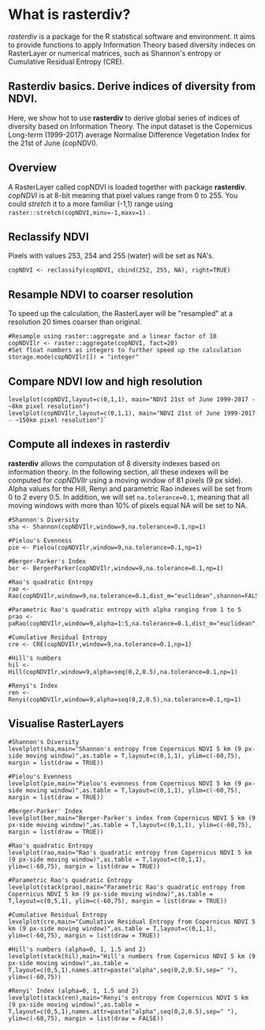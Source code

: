 # What is rasterdiv?

*rasterdiv* is a package for the R statistical software and environment. It aims to provide functions to apply Information Theory based diversity indeces on RasterLayer or numerical matrices, such as Shannon's entropy or Cumulative Residual Entropy (CRE).

## Rasterdiv basics. Derive indices of diversity from NDVI.

Here, we show hot to use **rasterdiv** to derive global series of indices of diversity based on Information Theory. The input dataset is the Copernicus Long-term (1999-2017) average Normalise Difference Vegetation Index for the 21st of June (copNDVI).

## Overview
A RasterLayer called copNDVI is loaded together with package **rasterdiv**. *copNDVI* is at 8-bit meaning that pixel values range from 0 to 255. You could *stretch* it to a more familiar (-1,1) range using `raster::stretch(copNDVI,minv=-1,maxv=1)` .  

## Reclassify NDVI 
Pixels with values 253, 254 and 255 (water) will be set as NA's.

```{r}
copNDVI <- reclassify(copNDVI, cbind(252, 255, NA), right=TRUE)
```

## Resample NDVI to coarser resolution 
To speed up the calculation, the RasterLayer will be "resampled" at a resolution 20 times coarser than original.

```{r}
#Resample using raster::aggregate and a linear factor of 10
copNDVIlr <- raster::aggregate(copNDVI, fact=20)
#Set float numbers as integers to further speed up the calculation
storage.mode(copNDVIlr[]) = "integer"
```

## Compare NDVI low and high resolution

```{r fig01}
levelplot(copNDVI,layout=c(0,1,1), main="NDVI 21st of June 1999-2017 - ~8km pixel resolution")
levelplot(copNDVIlr,layout=c(0,1,1), main="NDVI 21st of June 1999-2017 - ~150km pixel resolution")`
```

## Compute all indexes in rasterdiv
**rasterdiv** allows the computation of 8 diversity indexes based on information theory. In the following section, all these indexes will be computed for *copNDVIlr* using a moving window of 81 pixels (9 px side). Alpha values for the Hill, Renyi and parametric Rao indexes will be set from 0 to 2 every 0.5. In addition, we will set `na.tolerance=0.1`, meaning that all moving windows with more than 10% of pixels equal NA will be set to NA.

```{r echo = T, results = 'hide', warning=FALSE, message=FALSE}
#Shannon's Diversity
sha <- Shannon(copNDVIlr,window=9,na.tolerance=0.1,np=1)

#Pielou's Evenness
pie <- Pielou(copNDVIlr,window=9,na.tolerance=0.1,np=1)

#Berger-Parker's Index
ber <- BergerParker(copNDVIlr,window=9,na.tolerance=0.1,np=1)

#Rao's quadratic Entropy
rao <- Rao(copNDVIlr,window=9,na.tolerance=0.1,dist_m="euclidean",shannon=FALSE,np=1)

#Parametric Rao's quadratic entropy with alpha ranging from 1 to 5
prao <- paRao(copNDVIlr,window=9,alpha=1:5,na.tolerance=0.1,dist_m="euclidean",np=1)

#Cumulative Residual Entropy
cre <- CRE(copNDVIlr,window=9,na.tolerance=0.1,np=1)

#Hill's numbers
hil <- Hill(copNDVIlr,window=9,alpha=seq(0,2,0.5),na.tolerance=0.1,np=1)

#Renyi's Index
ren <- Renyi(copNDVIlr,window=9,alpha=seq(0,2,0.5),na.tolerance=0.1,np=1)
```

## Visualise RasterLayers

```{r fig02}
#Shannon's Diversity
levelplot(sha,main="Shannon's entropy from Copernicus NDVI 5 km (9 px-side moving window)",as.table = T,layout=c(0,1,1), ylim=c(-60,75), margin = list(draw = TRUE))
```

```{r fig03}
#Pielou's Evenness
levelplot(pie,main="Pielou's evenness from Copernicus NDVI 5 km (9 px-side moving window)",as.table = T,layout=c(0,1,1), ylim=c(-60,75), margin = list(draw = TRUE))
```

```{r fig04}
#Berger-Parker' Index
levelplot(ber,main="Berger-Parker's index from Copernicus NDVI 5 km (9 px-side moving window)",as.table = T,layout=c(0,1,1), ylim=c(-60,75), margin = list(draw = TRUE))
```

```{r fig05}
#Rao's quadratic Entropy
levelplot(rao,main="Rao's quadratic entropy from Copernicus NDVI 5 km (9 px-side moving window)",as.table = T,layout=c(0,1,1), ylim=c(-60,75), margin = list(draw = TRUE))
```

```{r fig06}
#Parametric Rao's quadratic Entropy
levelplot(stack(prao),main="Parametric Rao's quadratic entropy from Copernicus NDVI 5 km (9 px-side moving window)",as.table = T,layout=c(0,5,1), ylim=c(-60,75), margin = list(draw = TRUE))
```

```{r fig07}
#Cumulative Residual Entropy
levelplot(cre,main="Cumulative Residual Entropy from Copernicus NDVI 5 km (9 px-side moving window)",as.table = T,layout=c(0,1,1), ylim=c(-60,75), margin = list(draw = TRUE))
```

```{r fig08}
#Hill's numbers (alpha=0, 1, 1.5 and 2)
levelplot(stack(hil),main="Hill's numbers from Copernicus NDVI 5 km (9 px-side moving window)",as.table = T,layout=c(0,5,1),names.attr=paste("alpha",seq(0,2,0.5),sep=" "), ylim=c(-60,75))
```

```{r fig09}
#Renyi' Index (alpha=0, 1, 1.5 and 2)
levelplot(stack(ren),main="Renyi's entropy from Copernicus NDVI 5 km (9 px-side moving window)",as.table = T,layout=c(0,5,1),names.attr=paste("alpha",seq(0,2,0.5),sep=" "), ylim=c(-60,75), margin = list(draw = FALSE))
```
